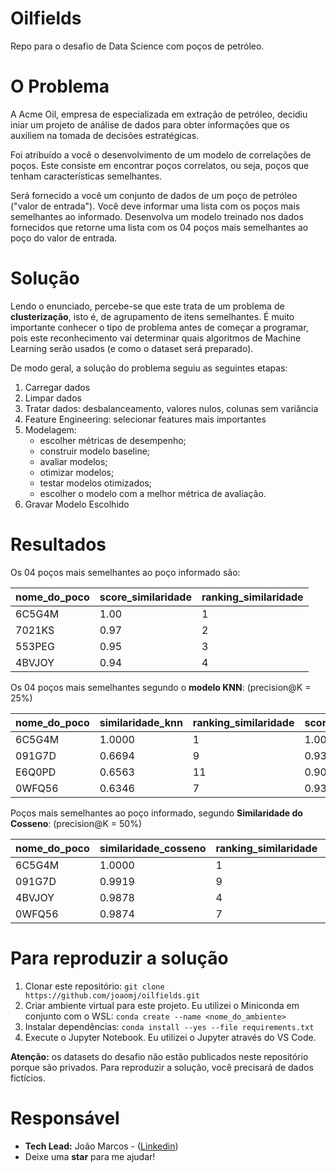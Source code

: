 # **Oilfields**
Repo para o desafio de Data Science com poços de petróleo.

# **O Problema**
A Acme Oil, empresa de especializada em extração de petróleo, decidiu iniar um projeto de análise de dados para obter informações que os auxiliem na tomada de decisões estratégicas.

Foi atribuído a você o desenvolvimento de um modelo de correlações de poços. Este consiste em encontrar poços correlatos, ou seja, poços que tenham características semelhantes.

Será fornecido a você um conjunto de dados de um poço de petróleo ("valor de entrada"). Você deve informar uma lista com os poços mais semelhantes ao informado. Desenvolva um modelo treinado nos dados fornecidos que retorne uma lista com os 04 poços mais semelhantes ao poço do valor de entrada.

# **Solução**
Lendo o enunciado, percebe-se que este trata de um problema de **clusterização**, isto é, de agrupamento de itens semelhantes. É muito importante conhecer o tipo de problema antes de começar a programar, pois este reconhecimento vai determinar quais algoritmos de Machine Learning serão usados (e como o dataset será preparado).

De modo geral, a solução do problema seguiu as seguintes etapas:

1. Carregar dados
2. Limpar dados
3. Tratar dados: desbalanceamento, valores nulos, colunas sem variância
4. Feature Engineering: selecionar features mais importantes
5. Modelagem: 
    - escolher métricas de desempenho; 
    - construir modelo baseline;
    - avaliar modelos; 
    - otimizar modelos;
    - testar modelos otimizados;
    - escolher o modelo com a melhor métrica de avaliação.
6. Gravar Modelo Escolhido

# **Resultados**
Os 04 poços mais semelhantes ao poço informado são:

| nome_do_poco | score_similaridade | ranking_similaridade |
|--------------|---------------------|----------------------|
| 6C5G4M       | 1.00                | 1                    |
| 7021KS       | 0.97                | 2                    |
| 553PEG       | 0.95                | 3                    |
| 4BVJOY       | 0.94                | 4                    |

Os 04 poços mais semelhantes segundo o **modelo KNN**: (precision@K = 25%)

| nome_do_poco | similaridade_knn | ranking_similaridade | score_similaridade |
|--------------|-------------------|----------------------|---------------------|
| 6C5G4M       | 1.0000            | 1                    | 1.0000              |
| 091G7D       | 0.6694            | 9                    | 0.9311              |
| E6Q0PD       | 0.6563            | 11                   | 0.9042              |
| 0WFQ56       | 0.6346            | 7                    | 0.9394              |

Poços mais semelhantes ao poço informado, segundo **Similaridade do Cosseno**: (precision@K = 50%)

| nome_do_poco | similaridade_cosseno | ranking_similaridade | score_similaridade |
|--------------|-----------------------|----------------------|---------------------|
| 6C5G4M       | 1.0000                | 1                    | 1.0000              |
| 091G7D       | 0.9919                | 9                    | 0.9311              |
| 4BVJOY       | 0.9878                | 4                    | 0.9450              |
| 0WFQ56       | 0.9874                | 7                    | 0.9394              |


# **Para reproduzir a solução**

1. Clonar este repositório: `git clone https://github.com/joaomj/oilfields.git`
2. Criar ambiente virtual para este projeto. Eu utilizei o Miniconda em conjunto com o WSL: `conda create --name <nome_do_ambiente>`
3. Instalar dependências: `conda install --yes --file requirements.txt`
4. Execute o Jupyter Notebook. Eu utilizei o Jupyter através do VS Code.

**Atenção:** os datasets do desafio não estão publicados neste repositório porque são privados. Para reproduzir a solução, você precisará de dados fictícios.

# **Responsável**
- **Tech Lead:** João Marcos - ([Linkedin](https://www.linkedin.com/in/joaomj))
- Deixe uma **star** para me ajudar!
